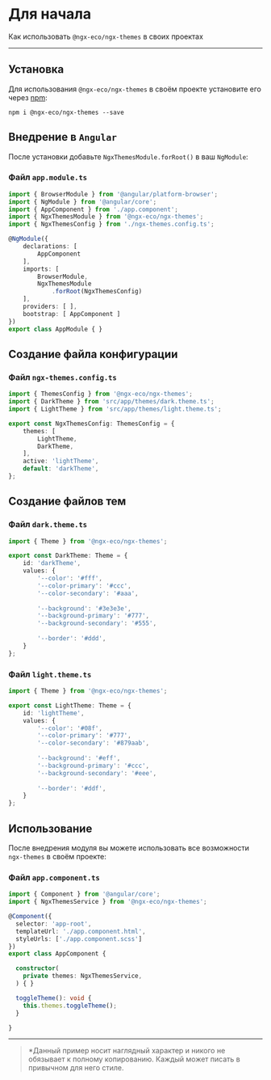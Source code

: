 # Для начала

Как использовать `@ngx-eco/ngx-themes` в своих проектах

---

## Установка

Для использования `@ngx-eco/ngx-themes` в своём проекте установите его через [npm](https://www.npmjs.com/package/@ngx-eco/ngx-themes):

``` 
npm i @ngx-eco/ngx-themes --save
```

## Внедрение в `Angular`

После установки добавьте ```NgxThemesModule.forRoot()``` в ваш ```NgModule```:

### Файл `app.module.ts`

```typescript
import { BrowserModule } from '@angular/platform-browser';
import { NgModule } from '@angular/core';
import { AppComponent } from './app.component';
import { NgxThemesModule } from '@ngx-eco/ngx-themes';
import { NgxThemesConfig } from './ngx-themes.config.ts';

@NgModule({
    declarations: [
        AppComponent
    ],
    imports: [
        BrowserModule,
        NgxThemesModule
            .forRoot(NgxThemesConfig)
    ],
    providers: [ ],
    bootstrap: [ AppComponent ]
})
export class AppModule { }
```

## Создание файла конфигурации

### Файл `ngx-themes.config.ts`

```typescript
import { ThemesConfig } from '@ngx-eco/ngx-themes';
import { DarkTheme } from 'src/app/themes/dark.theme.ts';
import { LightTheme } from 'src/app/themes/light.theme.ts';

export const NgxThemesConfig: ThemesConfig = {
    themes: [
        LightTheme,
        DarkTheme,
    ],
    active: 'lightTheme',
    default: 'darkTheme',
};
```

## Создание файлов тем

### Файл `dark.theme.ts`

```typescript
import { Theme } from '@ngx-eco/ngx-themes';

export const DarkTheme: Theme = {
    id: 'darkTheme',
    values: {
        '--color': '#fff',
        '--color-primary': '#ccc',
        '--color-secondary': '#aaa',
        
        '--background': '#3e3e3e',
        '--background-primary': '#777',
        '--background-secondary': '#555',
        
        '--border': '#ddd',
    }
};
```

### Файл `light.theme.ts`

```typescript
import { Theme } from '@ngx-eco/ngx-themes';

export const LightTheme: Theme = {
    id: 'lightTheme',
    values: {
        '--color': '#08f',
        '--color-primary': '#777',
        '--color-secondary': '#879aab',
        
        '--background': '#eff',
        '--background-primary': '#ccc',
        '--background-secondary': '#eee',
        
        '--border': '#ddf',
    }
};
```

## Использование

После внедрения модуля вы можете использовать все возможности ```ngx-themes``` в своём проекте:

### Файл `app.component.ts`

```typescript
import { Component } from '@angular/core';
import { NgxThemesService } from '@ngx-eco/ngx-themes';

@Component({
  selector: 'app-root',
  templateUrl: './app.component.html',
  styleUrls: ['./app.component.scss']
})
export class AppComponent {

  constructor(
    private themes: NgxThemesService,
  ) { }

  toggleTheme(): void {
    this.themes.toggleTheme();
  }

}
```

---

> *Данный пример носит наглядный характер и никого не обязывает к полному копированию. Каждый может писать в привычном для него стиле.
